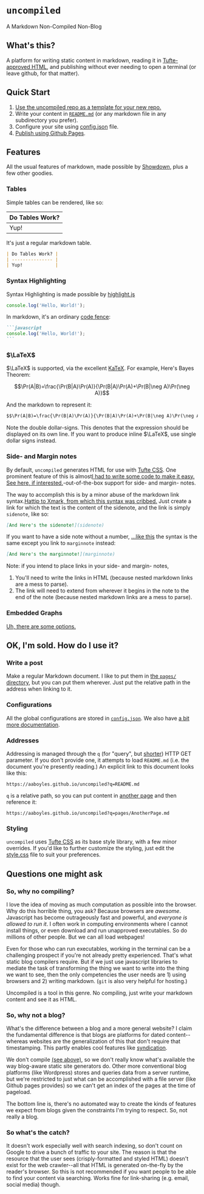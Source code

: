 # `uncompiled`

<p class="subtitle">A Markdown Non-Compiled Non-Blog</p>

## What's this?

A platform for writing static content in markdown, reading it in [Tufte-approved HTML](https://edwardtufte.github.io/tufte-css/), and publishing without ever needing to open a terminal (or leave github, for that matter).

## Quick Start

1. [Use the uncompiled repo as a template for your new repo.](https://github.com/AABoyles/uncompiled/generate)
2. Write your content in [`README.md`](https://github.com/AABoyles/uncompiled/blob/main/README.md) (or any markdown file in any subdirectory you prefer).
3. Configure your site using [config.json](https://github.com/AABoyles/uncompiled/blob/main/config.json) file.
4. [Publish using Github Pages](https://pages.github.com/).

## Features

All the usual features of markdown, made possible by [Showdown](http://showdownjs.com/), plus a few other goodies.

### Tables

Simple tables can be rendered, like so:

| Do Tables Work? |
| --------------- |
| Yup!            |

It's just a regular markdown table.

```md
| Do Tables Work? |
| --------------- |
| Yup!            |
```

### Syntax Highlighting

Syntax Highlighting is made possible by [highlight.js](https://highlightjs.org/)

```javascript
console.log('Hello, World!');
```

In markdown, it's an ordinary [code fence](https://www.markdownguide.org/extended-syntax/#fenced-code-blocks):

~~~md
```javascript
console.log('Hello, World!');
```
~~~

### $\LaTeX$

$\LaTeX$ is supported, via the excellent [KaTeX](https://katex.org/). For example, Here's Bayes Theorem:

$$\Pr(A|B)=\frac{\Pr(B|A)\Pr(A)}{\Pr(B|A)\Pr(A)+\Pr(B|\neg A)\Pr(\neg A)}$$

And the markdown to represent it:

```md
$$\Pr(A|B)=\frac{\Pr(B|A)\Pr(A)}{\Pr(B|A)\Pr(A)+\Pr(B|\neg A)\Pr(\neg A)}$$
```

Note the double dollar-signs. This denotes that the expression should be displayed on its own line. If you want to produce inline $\LaTeX$, use single dollar signs instead.

### Side- and Margin notes

By default, `uncompiled` generates HTML for use with [Tufte CSS](https://edwardtufte.github.io/tufte-css/). One prominent feature of this is almost[I had to write some code to make it easy. <a href="https://github.com/AABoyles/uncompiled/blob/main/index.js">See here, if interested.</a>](sidenote)-out-of-the-box support for side- and margin- notes.

The way to accomplish this is by a minor abuse of the markdown link syntax.[Hattip to <a href="https://vieiro.github.io/xmark/">Xmark, from which this syntax was cribbed.</a>](sidenote) Just create a link for which the text is the content of the sidenote, and the link is simply `sidenote`, like so:

```md
[And Here's the sidenote!](sidenote)
```

If you want to have a side note without a number, [...like this](marginnote) the syntax is the same except you link to `marginnote` instead:

```md
[And Here's the marginnote!](marginnote)
```

Note: if you intend to place links in your side- and margin- notes,

1. You'll need to write the links in HTML (because nested markdown links are a mess to parse).
2. The link will need to extend from wherever it begins in the note to the end of the note (because nested markdown links are a mess to parse).

### Embedded Graphs

[Uh, there are some options.](?q=pages/EmbeddingGraphs.md)

## OK, I'm sold. How do I use it?

### Write a post

Make a regular Markdown document. I like to put them in [the `pages/` directory](https://github.com/AABoyles/uncompiled/tree/main/pages), but you can put them wherever. Just put the relative path in the address when linking to it.

### Configurations

All the global configurations are stored in [`config.json`](https://github.com/AABoyles/uncompiled/blob/main/config.json). We also have [a bit more documentation](https://aaboyles.github.io/uncompiled?q=pages/config.md).

### Addresses

Addressing is managed through the `q` (for "query", but [shorter](https://qntm.org/urls)) HTTP GET parameter. If you don't provide one, it attempts to load `README.md` (i.e. the document you're presently reading.) An explicit link to this document looks like this:

```
https://aaboyles.github.io/uncompiled?q=README.md
```

`q` is a relative path, so you can put content in [another page](https://aaboyles.github.io/uncompiled?q=pages/AnotherPage.md) and then reference it:

```
https://aaboyles.github.io/uncompiled?q=pages/AnotherPage.md
```

### Styling

`uncompiled` uses [Tufte CSS](https://edwardtufte.github.io/tufte-css/) as its base style library, with a few minor overrides. If you'd like to further customize the styling, just edit the [style.css](https://github.com/AABoyles/uncompiled/blob/main/style.css) file to suit your preferences.

## Questions one might ask

### So, why no compiling?

I love the idea of moving as much computation as possible into the browser. Why do this horrible thing, you ask? Because browsers are *awesome*. Javascript has become outrageously fast and powerful, and *everyone is allowed to run it*. I often work in computing environments where I cannot install things, or even download and run unapproved executables. So do millions of other people. But we can all load webpages!

Even for those who can run executables, working in the terminal can be a challenging prospect if you're not already pretty experienced. That's what static blog compilers require. But if we just use javascript libraries to mediate the task of transforming the thing we want to write into the thing we want to see, then the only competencies the user needs are 1) using browsers and 2) writing markdown. (`git` is also very helpful for hosting.)

Uncompiled is a tool in this genre. No compiling, just write your markdown content and see it as HTML.

### So, why not a blog?

What's the difference between a blog and a more general website? I claim the fundamental difference is that blogs are platforms for dated content--whereas websites are the generalization of this that don't require that timestamping. This partly enables cool features like [syndication](https://en.wikipedia.org/wiki/RSS).

We don't compile [(see above)](#sowhynocompiling), so we don't really know what's available the way blog-aware static site generators do. Other more conventional blog platforms (like Wordpress) stores and queries data from a server runtime, but we're restricted to just what can be accomplished with a file server (like Github pages provides) so we can't get an index of the pages at the time of pageload.

The bottom line is, there's no automated way to create the kinds of features we expect from blogs given the constraints I'm trying to respect. So, not really a blog.

### So what's the catch?

It doesn't work especially well with search indexing, so don't count on Google to drive a bunch of traffic to your site. The reason is that the resource that the user sees (crisply-formatted and styled HTML) doesn't exist for the web crawler--all that HTML is generated on-the-fly by the reader's browser. So this is not recommended if you want people to be able to find your content via searching. Works fine for link-sharing (e.g. email, social media) though.
